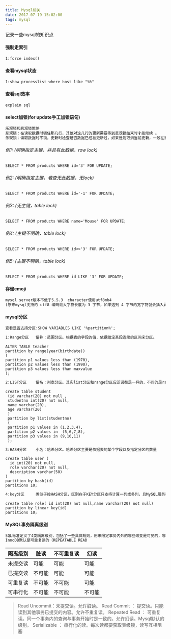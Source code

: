 ```yaml
---
title: Mysql相关
date: 2017-07-19 15:02:00
tags: mysql
---
```


记录一些mysql的知识点
<!--more-->

#### 强制走索引
~~~txt
1:force index()
~~~
#### 查看mysql状态
~~~txt
1:show processlist where host like "%%"
~~~
#### 查看sql效率
~~~txt
explain sql
~~~
#### select加锁(for update手工加锁语句)
~~~txt
乐观锁和悲观锁策略
悲观锁：在读取数据时锁住那几行，其他对这几行的更新需要等到悲观锁结束时才能继续 。
乐观锁：读取数据时不锁，更新时检查是否数据已经被更新过，如果是则取消当前更新，一般在悲观锁的等待时间过长而不能接受时我们才会选择乐观锁
~~~
###### 例1: (明确指定主键，并且有此数据，row lock)
~~~txt
SELECT * FROM products WHERE id='3' FOR UPDATE;
~~~
###### 例2: (明确指定主键，若查无此数据，无lock)
~~~txt
SELECT * FROM products WHERE id='-1' FOR UPDATE;
~~~
###### 例3: (无主键，table lock)
~~~txt
SELECT * FROM products WHERE name='Mouse' FOR UPDATE;
~~~
###### 例4: (主键不明确，table lock)
~~~txt
SELECT * FROM products WHERE id<>'3' FOR UPDATE;
~~~
###### 例5: (主键不明确，table lock)
~~~txt
SELECT * FROM products WHERE id LIKE '3' FOR UPDATE;
~~~
#### 存储emoji
~~~txt
mysql server版本不低于5.5.3  character使用utf8mb4
(原来mysql支持的 utf8 编码最大字符长度为 3 字节，如果遇到 4 字节的宽字符就会插入异常了。三个字节的 UTF-8 最大能编码的 Unicode 字符是 0xffff，也就是 Unicode 中的基本多文种平面(BMP)。也就是说，任何不在基本多文本平面的 Unicode字符，都无法使用 Mysql 的 utf8 字符集存储。包括 Emoji 表情)
~~~
#### mysql分区
~~~txt
查看是否支持分区:SHOW VARIABLES LIKE '%partition%';
~~~
~~~txt
1:Range分区   俗称：范围分区。根据表的字段的值，依据给定某段连续的区间来分区。
~~~
```
ALTER TABLE teacher 
partition by range(year(birthdate))
(
partition p1 values less than (1970),
partition p2 values less than (1990),
partition p3 values less than maxvalue
);
``` 
~~~txt
2:LIST分区    俗名：列表分区。其实list分区和range分区应该说都是一样的，不同的是range分区在分区是的依据是一段连续的区间；而list分区针对的分区依据是一组分布的散列值
~~~
```
create table student
 (id varchar(20) not null ,
 studentno int(20) not null,
 name varchar(20),
 age varchar(20)
 )
 partition by list(studentno)
 (
 partition p1 values in (1,2,3,4),
 partition p2 values in  (5,6,7,8),
 partition p3 values in (9,10,11)
 );
```
~~~txt
3:HASH分区    小名：哈希分区。哈希分区主要是依据表的某个字段以及指定分区的数量
~~~
```
create table user (
  id int(20) not null,
  role varchar(20) not null,
  description varchar(50) 
)
partition by hash(id) 
partitions 10;
```
~~~txt
4:key分区     类似于按HASH分区，区别在于KEY分区只支持计算一列或多列，且MySQL服务器提供其自身的哈希函数。必须有一列或多列包含整数值
~~~
```
create table role( id int(20) not null,name varchar(20) not null)
partition by linear key(id)
partitions 10;
```

#### MySQL事务隔离级别
~~~txt
SQL标准定义了4类隔离级别，包括了一些具体规则，用来限定事务内外的哪些改变是可见的，哪些是不可见的。低级别的隔离级一般支持更高的并发处理，并拥有更低的系统开销。
InnoDB默认是可重复读的（REPEATABLE READ
~~~

| 隔离级别 | 脏读 | 不可重复读 | 幻读 |
| --- | --- | --- | --- |
| 未提交读 | 可能 | 可能 | 可能 |
| 已提交读 | 不可能 | 可能 | 可能 |
| 可重复读 | 不可能 | 不可能 | 可能 |
| 可串行化 | 不可能 | 不可能 | 不可能 |

>Read Uncommit：未提交读。允许脏读。
>Read Commit ： 提交读。只能读到其他事务已提交的内容。允许不重复读。
>Repeated Read ： 可重复读。同一个事务内的查询与事务开始时是一致的。允许幻读。Mysql默认的级别。
>Serializable ： 串行化的读。每次读都要获取表级锁，读写互相阻塞

